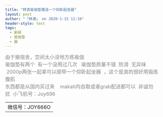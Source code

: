 ```yaml
---
title: "转卖瑜伽垫赠送一个仰卧起坐器"
layout: post
author: "「林潇」 on 2020-1-15 12:16"
header-style: text
tags:
  - 新闻
  - 瑜伽垫
  - 器
---
```


<head></head>
<body>
 <font color="#878787"><font face="Tahoma, &amp;quot"><font style="font-size:16px">由于搬宿舍，空间太小没地方练瑜伽</font></font></font>
 <br> 
 <font color="#878787"><font face="Tahoma, &amp;quot"><font style="font-size:16px">瑜伽垫有两个&nbsp;&nbsp;有一个没用过几次&nbsp; &nbsp;瑜伽垫质量不错&nbsp;&nbsp;防滑&nbsp;&nbsp;无异味&nbsp; &nbsp;2000p两张一起拿可以顺带一个仰卧起坐器&nbsp;&nbsp;，这个是真的很好用锻炼腹肌</font></font></font>
 <br> 
 <font color="#878787"><font face="Tahoma, &amp;quot"><font style="font-size:16px">东西都是从国内买过来&nbsp; &nbsp; makati内自取或者grab配送都可以&nbsp;&nbsp;非诚勿扰&nbsp;&nbsp;小飞机号：Joy696&nbsp; &nbsp;</font></font></font> 
 <table cellspacing="0" class="t_table"> 
  <tbody> 
   <tr> 
    <td>微信号：JOY666O</td> 
   </tr> 
  </tbody> 
 </table>
 <br>
</body>


